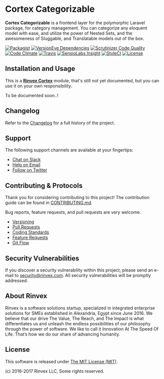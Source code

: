 # Cortex Categorizable

**Cortex Categorizable** is a frontend layer for the polymorphic Laravel package, for category management. You can categorize any eloquent model with ease, and utilize the power of Nested Sets, and the awesomeness of Sluggable, and Translatable models out of the box.

[![Packagist](https://img.shields.io/packagist/v/cortex/categorizable.svg?label=Packagist&style=flat-square)](https://packagist.org/packages/cortex/categorizable)
[![VersionEye Dependencies](https://img.shields.io/versioneye/d/php/cortex:categorizable.svg?label=Dependencies&style=flat-square)](https://www.versioneye.com/php/cortex:categorizable/)
[![Scrutinizer Code Quality](https://img.shields.io/scrutinizer/g/cortex/categorizable.svg?label=Scrutinizer&style=flat-square)](https://scrutinizer-ci.com/g/cortex/categorizable/)
[![Code Climate](https://img.shields.io/codeclimate/github/cortex/categorizable.svg?label=CodeClimate&style=flat-square)](https://codeclimate.com/github/cortex/categorizable)
[![Travis](https://img.shields.io/travis/cortex/categorizable.svg?label=TravisCI&style=flat-square)](https://travis-ci.org/cortex/categorizable)
[![SensioLabs Insight](https://img.shields.io/sensiolabs/i/746e5965-90c3-4eec-aa57-c340f79bc78f.svg?label=SensioLabs&style=flat-square)](https://insight.sensiolabs.com/projects/746e5965-90c3-4eec-aa57-c340f79bc78f)
[![StyleCI](https://styleci.io/repos/93621137/shield)](https://styleci.io/repos/93621137)
[![License](https://img.shields.io/packagist/l/cortex/categorizable.svg?label=License&style=flat-square)](https://github.com/cortex/categorizable/blob/develop/LICENSE)


## Installation and Usage

This is a **[Rinvex Cortex](https://github.com/rinvex/cortex)** module, that's still not yet documented, but you can use it on your own responsibility.

To be documented soon..!


## Changelog

Refer to the [Changelog](CHANGELOG.md) for a full history of the project.


## Support

The following support channels are available at your fingertips:

- [Chat on Slack](http://chat.rinvex.com)
- [Help on Email](mailto:help@rinvex.com)
- [Follow on Twitter](https://twitter.com/rinvex)


## Contributing & Protocols

Thank you for considering contributing to this project! The contribution guide can be found in [CONTRIBUTING.md](CONTRIBUTING.md).

Bug reports, feature requests, and pull requests are very welcome.

- [Versioning](CONTRIBUTING.md#versioning)
- [Pull Requests](CONTRIBUTING.md#pull-requests)
- [Coding Standards](CONTRIBUTING.md#coding-standards)
- [Feature Requests](CONTRIBUTING.md#feature-requests)
- [Git Flow](CONTRIBUTING.md#git-flow)


## Security Vulnerabilities

If you discover a security vulnerability within this project, please send an e-mail to [security@rinvex.com](security@rinvex.com). All security vulnerabilities will be promptly addressed.


## About Rinvex

Rinvex is a software solutions startup, specialized in integrated enterprise solutions for SMEs established in Alexandria, Egypt since June 2016. We believe that our drive The Value, The Reach, and The Impact is what differentiates us and unleash the endless possibilities of our philosophy through the power of software. We like to call it Innovation At The Speed Of Life. That’s how we do our share of advancing humanity.


## License

This software is released under [The MIT License (MIT)](LICENSE).

(c) 2016-2017 Rinvex LLC, Some rights reserved.
